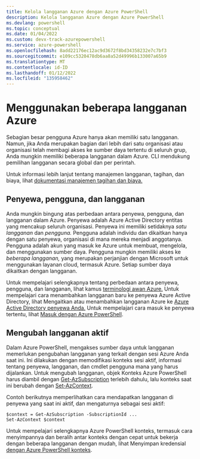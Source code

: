 ```yaml
---
title: Kelola langganan Azure dengan Azure PowerShell
description: Kelola langganan Azure dengan Azure PowerShell
ms.devlang: powershell
ms.topic: conceptual
ms.date: 01/04/2022
ms.custom: devx-track-azurepowershell
ms.service: azure-powershell
ms.openlocfilehash: 8add22176ec12ac9d3672f8bd34358232e7c7bf3
ms.sourcegitcommit: e109cc5320478db6aa8a52d49996b133007a65b9
ms.translationtype: MT
ms.contentlocale: id-ID
ms.lasthandoff: 01/12/2022
ms.locfileid: "135958462"
---
```

# <a name="use-multiple-azure-subscriptions"></a>Menggunakan beberapa langganan Azure

Sebagian besar pengguna Azure hanya akan memiliki satu langganan. Namun, jika Anda merupakan bagian dari lebih dari satu organisasi atau organisasi telah membagi akses ke sumber daya tertentu di seluruh grup, Anda mungkin memiliki beberapa langganan dalam Azure. CLI mendukung pemilihan langganan secara global dan per perintah.

Untuk informasi lebih lanjut tentang manajemen langganan, tagihan, dan biaya, lihat [dokumentasi manajemen tagihan dan biaya.](/azure/billing/)

## <a name="tenants-users-and-subscriptions"></a>Penyewa, pengguna, dan langganan

Anda mungkin bingung atas perbedaan antara penyewa, pengguna, dan langganan dalam Azure. Penyewa  adalah Azure Active Directory entitas yang mencakup seluruh organisasi. Penyewa ini memiliki setidaknya _satu langganan_ dan _pengguna._ Pengguna adalah individu dan dikaitkan hanya dengan satu penyewa, organisasi di mana mereka menjadi anggotanya. Pengguna adalah akun yang masuk ke Azure untuk membuat, mengelola, dan menggunakan sumber daya. Pengguna mungkin memiliki akses ke _beberapa langganan,_ yang merupakan perjanjian dengan Microsoft untuk menggunakan layanan cloud, termasuk Azure. Setiap sumber daya dikaitkan dengan langganan.

Untuk mempelajari selengkapnya tentang perbedaan antara penyewa, pengguna, dan langganan, lihat kamus [terminologi awan Azure.](/azure/azure-glossary-cloud-terminology) Untuk mempelajari cara menambahkan langganan baru ke penyewa Azure Active Directory, lihat Mengaitkan atau menambahkan langganan Azure ke [Azure Active Directory penyewa Anda.](/azure/active-directory/active-directory-how-subscriptions-associated-directory)
Untuk mempelajari cara masuk ke penyewa tertentu, lihat [Masuk dengan Azure PowerShell](/powershell/azure/authenticate-azureps).

## <a name="change-the-active-subscription"></a>Mengubah langganan aktif

Dalam Azure PowerShell, mengakses sumber daya untuk langganan memerlukan pengubahan langganan yang terkait dengan sesi Azure Anda saat ini. Ini dilakukan dengan memodifikasi konteks sesi aktif, informasi tentang penyewa, langganan, dan cmdlet pengguna mana yang harus dijalankan. Untuk mengubah langganan, objek Konteks Azure PowerShell harus diambil dengan [Get-AzSubscription](/powershell/module/az.accounts/get-azsubscription) terlebih dahulu, lalu konteks saat ini berubah dengan [Set-AzContext](/powershell/module/az.accounts/set-azcontext).

Contoh berikutnya memperlihatkan cara mendapatkan langganan di penyewa yang saat ini aktif, dan mengaturnya sebagai sesi aktif:

```powershell-interactive
$context = Get-AzSubscription -SubscriptionId ...
Set-AzContext $context
```

Untuk mempelajari selengkapnya Azure PowerShell konteks, termasuk cara menyimpannya dan beralih antar konteks dengan cepat untuk bekerja dengan beberapa langganan dengan mudah, lihat Menyimpan kredensial [dengan Azure PowerShell konteks](context-persistence.md).
